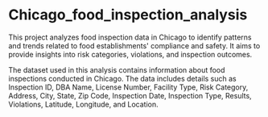 # Chicago_food_inspection_analysis
This project analyzes food inspection data in Chicago to identify patterns and trends related to food establishments' compliance and safety. It aims to provide insights into risk categories, violations, and inspection outcomes.

The dataset used in this analysis contains information about food inspections conducted in Chicago. The data includes details such as Inspection ID, DBA Name, License Number, Facility Type, Risk Category, Address, City, State, Zip Code, Inspection Date, Inspection Type, Results, Violations, Latitude, Longitude, and Location.
